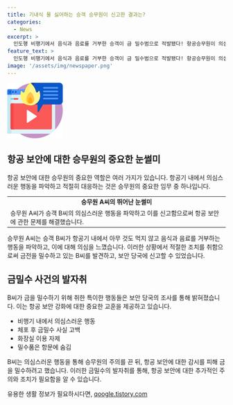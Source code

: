 ```yaml
---
title: 기내식 물 싫어하는 승객 승무원이 신고한 결과는?
categories:
  - News
excerpt: >
  인도행 비행기에서 음식과 음료를 거부한 승객이 금 밀수범으로 적발됐다! 항공승무원이 의심을 품고 신고한 결과, 1kg가 넘는 금을 몸에 숨긴 채 출국했던 것으로 밝혀졌다. 이런 사건으로 비행기 승객들의 행동을 면밀히 살펴봐야 함에 대해 경각심을 일으키고 있다. (150자)
feature_text: >
  인도행 비행기에서 음식과 음료를 거부한 승객이 금 밀수범으로 적발됐다! 항공승무원이 의심을 품고 신고한 결과, 1kg가 넘는 금을 몸에 숨긴 채 출국했던 것으로 밝혀졌다. 이런 사건으로 비행기 승객들의 행동을 면밀히 살펴봐야 함에 대해 경각심을 일으키고 있다. (150자)
image: '/assets/img/newspaper.png'
---
```


<p><img src="/assets/img/news.png" alt="rentncar 속보" /></p>

<h2 data-ke-size="size26">항공 보안에 대한 승무원의 중요한 눈썰미</h2>

<p data-ke-size="size16">항공 보안에 대한 승무원의 중요한 역할은 여러 가지가 있습니다. 항공기 내에서 의심스러운 행동을 파악하고 적절히 대응하는 것은 승무원의 중요한 임무 중 하나입니다.</p>

<table>
   <tbody>
      <tr>
         <td style="text-align: center; height: 17px;"><b>승무원 A씨의 뛰어난 눈썰미</b></td>
      </tr>
      <tr>
         <td style="text-align: left; height: 17px;">승무원 A씨가 승객 B씨의 의심스러운 행동을 파악하고 이를 신고함으로써 항공 보안에 관한 문제를 해결했습니다.</td>
      </tr>
   </tbody>
</table>

<p data-ke-size="size16">승무원 A씨는 승객 B씨가 항공기 내에서 아무 것도 먹지 않고 음식과 음료를 거부하는 행동을 파악하고, 이에 대해 의심을 느꼈습니다. 이러한 상황에서 적절한 조치를 취함으로써 금전을 밀수하고 있는 B씨를 발견하고, 보안 당국에 신고할 수 있었습니다.</p>

<h2 data-ke-size="size26">금밀수 사건의 발자취</h2>

<p data-ke-size="size16">B씨가 금을 밀수하기 위해 취한 특이한 행동들은 보안 당국의 조사를 통해 밝혀졌습니다. 이는 항공 보안 강화에 대한 중요한 교훈을 제공하고 있습니다.</p>

<ul>
   <li>비행기 내에서 의심스러운 행동</li>
   <li>체포 후 금밀수 사실 고백</li>
   <li>화장실 이용 자제</li>
   <li>밀수품은 항문에 숨김</li>
</ul>

<p data-ke-size="size16">B씨는 의심스러운 행동을 통해 승무원의 주의를 끈 뒤, 항공 보안에 대한 감시를 피해 금을 밀수하려고 했습니다. 이러한 금밀수의 발자취를 통해, 항공 보안에 대한 추가적인 주의와 조치가 필요함을 알 수 있습니다.</p>
유용한 생활 정보가 필요하시다면, <a href="https://qoogle.tistory.com" rel="dofollow">qoogle.tistory.com</a>


